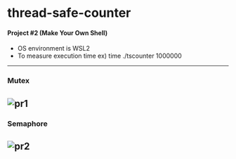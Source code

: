 # thread-safe-counter

#### Project #2 (Make Your Own Shell)

* OS environment is WSL2
* To measure execution time ex) time ./tscounter 1000000
-------------------------------------------------------------------------------

### Mutex
![pr1](https://user-images.githubusercontent.com/83747377/121769191-31c17c80-cb9d-11eb-9221-cd857c99210c.png)
--------------------------------------------------------------------------------------------------------------

### Semaphore
![pr2](https://user-images.githubusercontent.com/83747377/121769196-36863080-cb9d-11eb-8ac5-95d49b19dabf.png)
---------------------------------------------------------------------------------------------------------------
